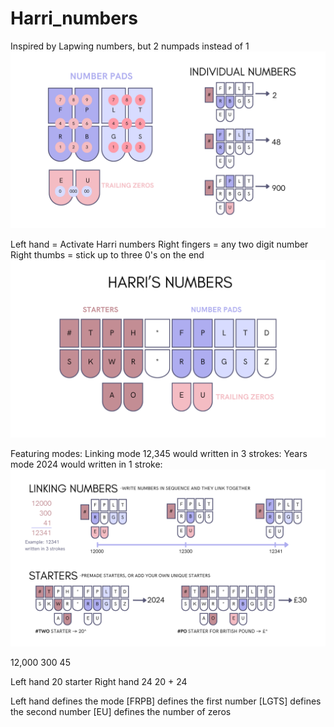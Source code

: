 # Harri_numbers
Inspired by Lapwing numbers, but 2 numpads instead of 1
![image](diagrams/Harri_numbers_explanation.png)


Left hand = Activate Harri numbers Right fingers = any two digit number Right thumbs = stick up to three 0's on the end
![image](diagrams/Harri_numbers_layout.png)


Featuring modes:
Linking mode 12,345 would written in 3 strokes:
Years mode 2024 would written in 1 stroke:
![image](diagrams/Harri_numbers_extra_features.png)

12,000
   300
    45


Left hand 20 starter
Right hand 24
20 + 24

Left hand defines the mode [FRPB] defines the first number [LGTS] defines the second number [EU] defines the number of zeros
